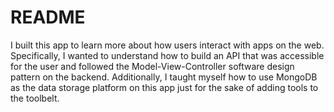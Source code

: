 # README

I built this app to learn more about how users interact with apps
on the web. Specifically, I wanted to understand how to build an API
that was accessible for the user and followed the Model-View-Controller
software design pattern on the backend. Additionally, I taught
myself how to use MongoDB as the data storage platform on this app
just for the sake of adding tools to the toolbelt.